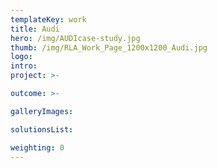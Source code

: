 ```yaml
---
templateKey: work
title: Audi
hero: /img/AUDIcase-study.jpg
thumb: /img/RLA_Work_Page_1200x1200_Audi.jpg
logo: 
intro: 
project: >-

outcome: >-

galleryImages:

solutionsList:

weighting: 0
---
```


